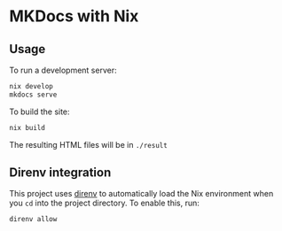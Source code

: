 # MKDocs with Nix

## Usage

To run a development server:

```sh
nix develop
mkdocs serve
```

To build the site:

```sh
nix build
```

The resulting HTML files will be in `./result`

## Direnv integration

This project uses [direnv](https://direnv.net/) to automatically load the Nix
environment when you `cd` into the project directory. To enable this, run:

```sh
direnv allow
```
